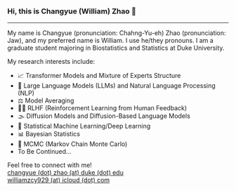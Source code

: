 ### Hi, this is Changyue (William) Zhao 👋
---

My name is Changyue (pronunciation: Chahng-Yu-eh) Zhao (pronunciation: Jaw), and my preferred name is William. I use he/they pronouns. I am a graduate student majoring in Biostatistics and Statistics at Duke University.

My research interests include:
- 📈 Transformer Models and Mixture of Experts Structure
- 🤖 Large Language Models (LLMs) and Natural Language Processing (NLP)
- ⚖️ Model Averaging
- 🧑‍💻 RLHF (Reinforcement Learning from Human Feedback)
- 🌫️ Diffusion Models and Diffusion-Based Language Models
- 🧠 Statistical Machine Learning/Deep Learning
- 📊 Bayesian Statistics
- 🎲 MCMC (Markov Chain Monte Carlo)
- To Be Continued...

Feel free to connect with me!  
[changyue (dot) zhao (at) duke (dot) edu](mailto:changyue.zhao@duke.edu)  
[williamzcy929 (at) icloud (dot) com](mailto:williamzcy929@icloud.com)  
